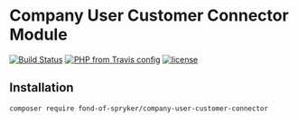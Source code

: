 # Company User Customer Connector Module
[![Build Status](https://travis-ci.org/fond-of/spryker-company-user-customer-connector.svg?branch=master)](https://travis-ci.org/fond-of/spryker-company-user-customer-connector)
[![PHP from Travis config](https://img.shields.io/travis/php-v/symfony/symfony.svg)](https://php.net/)
[![license](https://img.shields.io/github/license/mashape/apistatus.svg)](https://packagist.org/packages/fond-of-spryker/company-user-customer-connector)

## Installation

```
composer require fond-of-spryker/company-user-customer-connector
```
